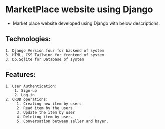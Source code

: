 # MarketPlace website using Django 
* Market place website developed using Django with below descriptions: 
## Technologies:
    1. Django Version four for backend of system
    3. HTML, CSS Tailwind for frontend of system. 
    3. Db.Sqlite for Database of system 
## Features:
    1. User Authentication:
        1. Sign-up
        2. Log-in
    2. CRUD operations:
         1. Creating new item by users 
         2. Read item by the users
         3. Update the item by user
         4. Deleting item by user. 
         5. Conversation between seller and bayer.  